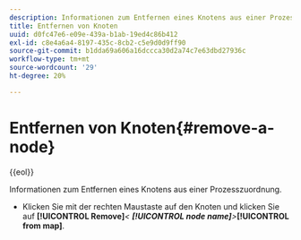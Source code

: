```yaml
---
description: Informationen zum Entfernen eines Knotens aus einer Prozesszuordnung.
title: Entfernen von Knoten
uuid: d0fc47e6-e09e-439a-b1ab-19ed4c86b412
exl-id: c8e4a6a4-8197-435c-8cb2-c5e9d0d9ff90
source-git-commit: b1dda69a606a16dccca30d2a74c7e63dbd27936c
workflow-type: tm+mt
source-wordcount: '29'
ht-degree: 20%

---
```


# Entfernen von Knoten{#remove-a-node}

{{eol}}

Informationen zum Entfernen eines Knotens aus einer Prozesszuordnung.

* Klicken Sie mit der rechten Maustaste auf den Knoten und klicken Sie auf **[!UICONTROL Remove]***&lt; **[!UICONTROL node name]**>***[!UICONTROL from map]**.

